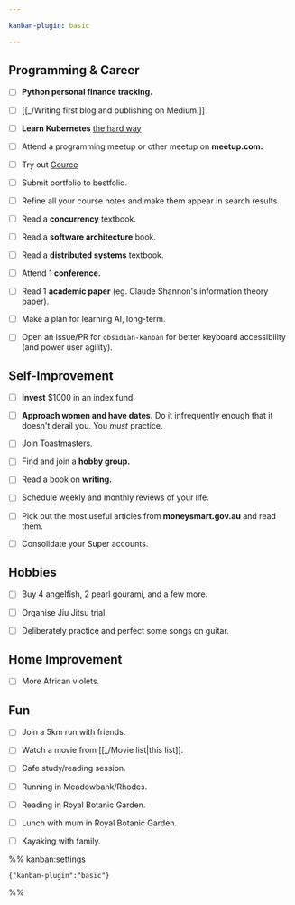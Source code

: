 ```yaml
---

kanban-plugin: basic

---
```


## Programming & Career

- [ ] **Python personal finance tracking.**
- [ ] [[_/Writing first blog  and publishing on Medium.]]
- [ ] **Learn Kubernetes** [the hard way](https://github.com/kelseyhightower/kubernetes-the-hard-way)
- [ ] Attend a programming meetup or other meetup on **meetup.com.**
- [ ] Try out [Gource](https://www.youtube.com/watch?v=DDhPBtzRuLY&ab_channel=MikeM%C3%B8llerNielsen)
- [ ] Submit portfolio to bestfolio.
- [ ] Refine all your course notes and make them appear in search results.
- [ ] Read a **concurrency** textbook.
- [ ] Read a **software architecture** book.
- [ ] Read a **distributed systems** textbook.
- [ ] Attend 1 **conference.**
- [ ] Read 1 **academic paper** (eg. Claude Shannon's information theory paper).
- [ ] Make a plan for learning AI, long-term.
- [ ] Open an issue/PR for `obsidian-kanban` for better keyboard accessibility (and power user agility).


## Self-Improvement

- [ ] **Invest** $1000 in an index fund.
- [ ] **Approach women and have dates.** Do it infrequently enough that it doesn't derail you. You *must* practice.
- [ ] Join Toastmasters.
- [ ] Find and join a **hobby group.**
- [ ] Read a book on **writing.**
- [ ] Schedule weekly and monthly reviews of your life.
- [ ] Pick out the most useful articles from **moneysmart.gov.au** and read them.
- [ ] Consolidate your Super accounts.


## Hobbies

- [ ] Buy 4 angelfish, 2 pearl gourami, and a few more.
- [ ] Organise Jiu Jitsu trial.
- [ ] Deliberately practice and perfect some songs on guitar.


## Home Improvement

- [ ] More African violets.


## Fun

- [ ] Join a 5km run with friends.
- [ ] Watch a movie from [[_/Movie list|this list]].
- [ ] Cafe study/reading session.
- [ ] Running in Meadowbank/Rhodes.
- [ ] Reading in Royal Botanic Garden.
- [ ] Lunch with mum in Royal Botanic Garden.
- [ ] Kayaking with family.




%% kanban:settings
```
{"kanban-plugin":"basic"}
```
%%